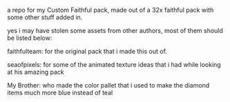 a repo for my Custom Faithful pack, made out of a 32x faithful pack with some other stuff added in.

yes i may have stolen some assets from other authors, most of them should be listed below:

faithfulteam: for the original pack that i made this out of.

seaofpixels: for some of the animated texture ideas that i had while looking at his amazing pack

My Brother: who made the color pallet that i used to make the diamond items much more blue instead of teal
